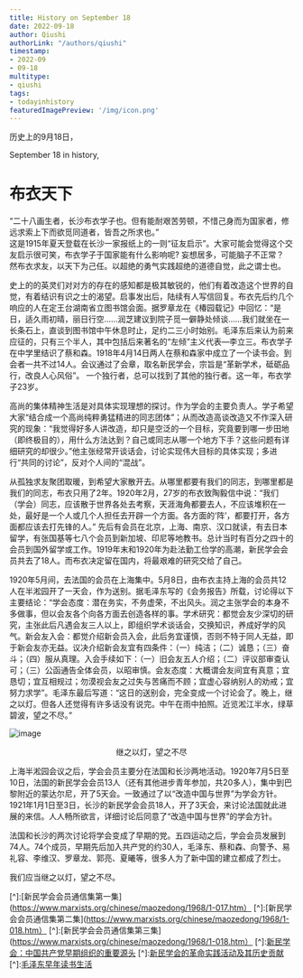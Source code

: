 ```yaml
---
title: History on September 18
date: 2022-09-18
author: Qiushi 
authorLink: "/authors/qiushi"
timestamp: 
- 2022-09
- 09-18
multitype: 
- qiushi
tags: 
- todayinhistory
featuredImagePreview: '/img/icon.png'
---
```









历史上的9月18日，

September 18 in history, 

<!--more-->


# 布衣天下

“二十八画生者，长沙布衣学子也。但有能耐艰苦劳顿，不惜己身而为国家者，修远求索上下而欲觅同道者，皆吾之所求也。”  
这是1915年夏天登载在长沙一家报纸上的一则“征友启示”。大家可能会觉得这个交友启示很可笑，布衣学子于国家能有什么影响呢? 妄想居多，可能脑子不正常？
然布衣求友，以天下为己任。以超绝的勇气实践超绝的道德自觉，此之谓士也。

史上的的英灵们对对方的存在的感知都是极其敏锐的，他们有着改造这个世界的自觉，有着结识有识之士的渴望。启事发出后，陆续有人写信回复。布衣先后约几个响应的人在定王台湖南省立图书馆会面。据罗章龙在《椿园载记》中回忆：“是日，适久雨初晴，丽日行空……润芝建议到院子觅一僻静处倾谈……我们就坐在一长条石上，直谈到图书馆中午休息时止，足约二三小时始别。毛泽东后来认为前来应征的，只有三个半人，其中包括后来著名的“左倾”主义代表—李立三。布衣学子在中学里结识了蔡和森。1918年4月14日两人在蔡和森家中成立了一个读书会。到会者一共不过14人。会议通过了会章，取名新民学会，宗旨是“革新学术，砥砺品行，改良人心风俗”。 一个独行者，总可以找到了其他的独行者。这一年，布衣学子23岁。

高尚的集体精神生活是对具体实现理想的探讨。作为学会的主要负责人。学子希望大家“结合成一个高尚纯粹勇猛精进的同志团体”；从而改造高谈改造又不作深入研究的现象：“我觉得好多人讲改造，却只是空泛的一个目标，究竟要到哪一步田地（即终极目的），用什么方法达到？自己或同志从哪一个地方下手？这些问题有详细研究的却很少。”他主张经常开谈话会，讨论实现伟大目标的具体实现；多进行“共同的讨论”，反对个人间的“混战”。

从孤独求友聚团取暖，到希望大家散开去。从哪里都要有我们的同志，到哪里都是我们的同志，布衣只用了2年。1920年2月，27岁的布衣致陶毅信中说：“我们（学会）同志，应该散于世界各处去考察，天涯海角都要去人，不应该堆积在一处，最好是一个人或几个人担任去开辟一个方面。各方面的‘阵’，都要打开，各方面都应该去打先锋的人。” 先后有会员在北京，上海、南京、汉口就读，有去日本留学，有张国基等七八个会员到新加坡、印尼等地教书。总计当时有百分之四十的会员到国外留学或工作。1919年末和1920年为赴法勤工俭学的高潮，新民学会会员共去了18人。而布衣决定留在国内，将最艰难的研究交给了自己。

1920年5月间，去法国的会员在上海集中。5月8日，由布衣主持上海的会员共12人在半淞园开了一天会，作为送别。据毛泽东写的《会务报告》所载，讨论得以下主要结论：“学会态度：潜在务实，不务虚荣，不出风头。润之主张学会的本身不多做事，但以会友各个向各方面去创造各样的事。学术研究：都觉会友少深切的研究，主张此后凡遇会友三人以上，即组织学术谈话会，交换知识，养成好学的风气。新会友入会：都觉介绍新会员入会，此后务宜谨慎，否则不特于同人无益，即于新会友亦无益。议决介绍新会友宜有四条件：（一）纯洁；（二）诚恳；（三）奋斗；（四）服从真理。入会手续如下：（一）旧会友五人介绍；（二）评议部审查认可；（三）公函通告全体会员，以昭审慎。会友态度：大概谓会友间宜有真意；宜恳切；宜互相规过；勿漠视会友之过失与苦痛而不顾；宜虚心容纳别人的劝戒；宜努力求学”。毛泽东最后写道：“这日的送别会，完全变成一个讨论会了。晚上，继之以灯。但各人还觉得有许多话没有说完。中午在雨中拍照。近览淞江半水，绿草碧波，望之不尽。”

![image](https://user-images.githubusercontent.com/23712473/190871208-f2b0a191-c19b-4132-9895-8cd88763d1c2.png)

 <center>继之以灯，望之不尽</center>

上海半淞园会议之后，学会会员主要分在法国和长沙两地活动。1920年7月5日至10日，法国的新民学会会员13人（还有其他进步青年参加，共20多人），集中到巴黎附近的蒙达尔尼，开了5天会。一致通过了以“改造中国与世界”为学会方针。1921年1月1日至3日，长沙的新民学会会员18人，开了3天会，来讨论法国就此进展的来信。人人畅所欲言，详细讨论后同意了“改造中国与世界”的学会方针。

法国和长沙的两次讨论将学会变成了早期的党。五四运动之后，学会会员发展到74人。74个成员，早期先后加入共产党的约30人，毛泽东、蔡和森、向警予、易礼容、李维汉、罗章龙、郭亮、夏曦等，很多人为了新中国的建立都成了烈士。

我们应当继之以灯，望之不尽。


[^]:[新民学会会员通信集第一集](https://www.marxists.org/chinese/maozedong/1968/1-017.htm）
[^]:[新民学会会员通信集第二集](https://www.marxists.org/chinese/maozedong/1968/1-018.htm）
[^]:[新民学会会员通信集第三集](https://www.marxists.org/chinese/maozedong/1968/1-018.htm）
[^]:[新民学会：中国共产党早期组织的重要源头](http://dangshi.people.com.cn/n1/2018/1221/c85037-30480820.html)
[^]:[新民学会的革命实践活动及其历史贡献](http://www.wenming.cn/ll_pd/llzx/201804/t20180411_4650911.shtml)
[^]:[毛泽东早年读书生活](http://www.quanxue.cn/LS_Mao/ZaoDu/ZaoDu25.html)

